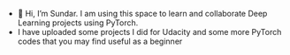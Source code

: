 - 👋 Hi, I’m Sundar. I am using this space to learn and collaborate Deep Learning projects using PyTorch.
- I have uploaded some projects I did for Udacity and some more PyTorch codes that you may find useful as a beginner

<!---
sundargthb/sundargthb is a ✨ special ✨ repository because its `README.md` (this file) appears on your GitHub profile.
You can click the Preview link to take a look at your changes.
--->
